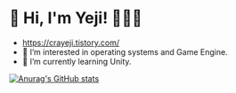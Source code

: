 <!--![header](https://capsule-render.vercel.app/api?type=soft&color=auto&height=15&section=header&text=)-->


# 👋 Hi, I'm Yeji!  👨🏻‍💻 

- https://crayeji.tistory.com/
- 👀 I’m interested in operating systems and Game Engine.
- 🌱 I’m currently learning Unity.


<!--
# Skills
--->

[![Anurag's GitHub stats](https://github-readme-stats.vercel.app/api?username=ellen310)](https://github.com/anuraghazra/github-readme-stats)

